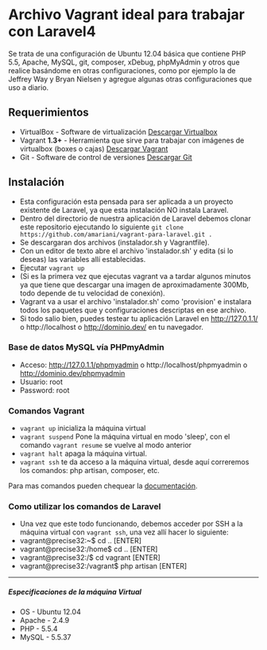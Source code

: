 # Archivo Vagrant ideal para trabajar con Laravel4

Se trata de una configuración de Ubuntu 12.04 básica que contiene PHP 5.5, Apache, MySQL, git, composer, xDebug, phpMyAdmin
y otros que realice basándome en otras configuraciones, como por ejemplo la de Jeffrey Way y Bryan Nielsen y agregue algunas otras configuraciones que uso a diario.

## Requerimientos

* VirtualBox - Software de virtualización [Descargar Virtualbox](https://www.virtualbox.org/wiki/Downloads)
* Vagrant **1.3+** - Herramienta que sirve para trabajar con imágenes de virtualbox (boxes o cajas) [Descargar Vagrant](https://www.vagrantup.com)
* Git - Software de control de versiones [Descargar Git](http://git-scm.com/downloads)

## Instalación


* Esta configuración esta pensada para ser aplicada a un proyecto existente de Laravel, ya que esta instalación NO instala Laravel.
* Dentro del directorio de nuestra aplicación de Laravel debemos clonar este repositorio ejecutando lo siguiente `git clone https://github.com/amariani/vagrant-para-laravel.git .`
* Se descargaran dos archivos (instalador.sh y Vagrantfile).
* Con un editor de texto abre el archivo 'instalador.sh' y edita (si lo deseas) las variables allí establecidas.
* Ejecutar `vagrant up`
* (Si es la primera vez que ejecutas vagrant va a tardar algunos minutos ya que tiene que descargar una imagen de aproximadamente 300Mb, todo depende de tu velocidad de conexión).
* Vagrant va a usar el archivo 'instalador.sh' como 'provision' e instalara todos los paquetes que y configuraciones descriptas en ese archivo.
* Si todo salio bien, puedes testear tu aplicación Laravel en http://127.0.1.1/ o http://localhost o http://dominio.dev/ en tu navegador.


### Base de datos MySQL vía PHPmyAdmin

* Acceso: http://127.0.1.1/phpmyadmin o http://localhost/phpmyadmin o http://dominio.dev/phpmyadmin
* Usuario: root
* Password: root


### Comandos Vagrant

* `vagrant up` inicializa la máquina virtual
* `vagrant suspend` Pone la máquina virtual en modo 'sleep', con el comando `vagrant resume` se vuelve al modo anterior
* `vagrant halt` apaga la máquina virtual.
* `vagrant ssh` te da acceso a la máquina virtual, desde aquí correremos los comandos: php artisan, composer, etc.

Para mas comandos pueden chequear la [documentación](http://vagrantup.com/v1/docs/index.html).

### Como utilizar los comandos de Laravel

* Una vez que este todo funcionando, debemos acceder por SSH a la máquina virtual con `vagrant ssh`, una vez allí hacer lo siguiente:
* vagrant@precise32:~$ cd .. [ENTER]
* vagrant@precise32:/home$ cd .. [ENTER]
* vagrant@precise32:/$ cd vagrant [ENTER]
* vagrant@precise32:/vagrant$ php artisan [ENTER]

----
##### Especificaciones de la máquina Virtual #####

* OS     - Ubuntu 12.04
* Apache - 2.4.9
* PHP    - 5.5.4
* MySQL  - 5.5.37